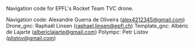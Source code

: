 Navigation code for EPFL's Rocket Team TVC drone.

Navigation code: Alexandre Guerra de Oliveira (alex4212345@gmail.com)
Drone_gnc: Raphaël Linsen (raphael.linsen@epfl.ch)
Template_gnc: Albéric de Lajarte (albericlajarte@gmail.com)
Polympc: Petr Listov (plistov@gmail.com)
